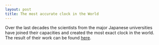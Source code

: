 ```yaml
--- 
layout: post
title: The most accurate clock in the World
---
```

Over the last decades the scientists from the major Japanese universities<br />have joined their capacities and created the most exact clock in the world. <br />The result of their work can be found [here](http://www.lares.dti.ne.jp/%7Eyugo/storage/monocrafts_ver3/03/index.html "here").
